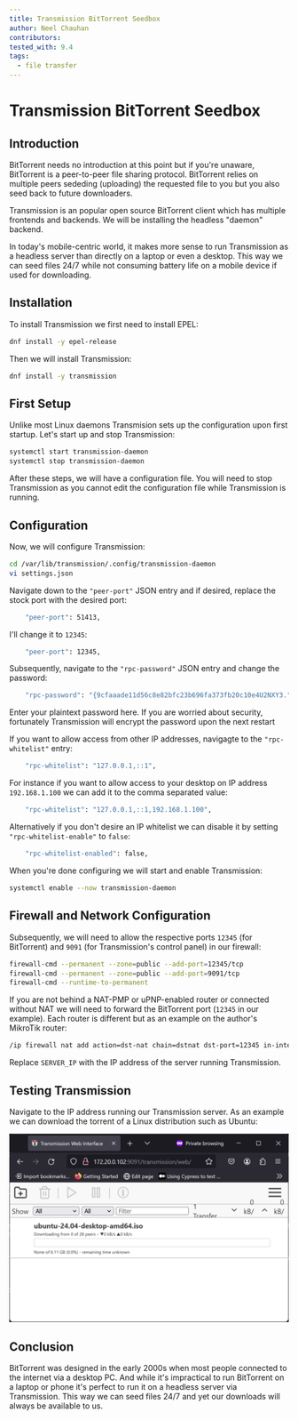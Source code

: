 ```yaml
---
title: Transmission BitTorrent Seedbox
author: Neel Chauhan
contributors:
tested_with: 9.4
tags:
  - file transfer
---
```

# Transmission BitTorrent Seedbox

## Introduction

BitTorrent needs no introduction at this point but if you're unaware, BitTorrent is a peer-to-peer file sharing protocol. BitTorrent relies on multiple peers sededing (uploading) the requested file to you but you also seed back to future downloaders.

Transmission is an popular open source BitTorrent client which has multiple frontends and backends. We will be installing the headless "daemon" backend.

In today's mobile-centric world, it makes more sense to run Transmission as a headless server than directly on a laptop or even a desktop. This way we can seed files 24/7 while not consuming battery life on a mobile device if used for downloading.

## Installation

To install Transmission we first need to install EPEL:

```bash
dnf install -y epel-release
```

Then we will install Transmission:

```bash
dnf install -y transmission
```

## First Setup

Unlike most Linux daemons Transmision sets up the configuration upon first startup. Let's start up and stop Transmission:

```bash
systemctl start transmission-daemon
systemctl stop transmission-daemon
```

After these steps, we will have a configuration file. You will need to stop Transmission as you cannot edit the configuration file while Transmission is running.

## Configuration

Now, we will configure Transmission:

```bash
cd /var/lib/transmission/.config/transmission-daemon
vi settings.json
```

Navigate down to the `"peer-port"` JSON entry and if desired, replace the stock port with the desired port:

```bash
    "peer-port": 51413,
```

I'll change it to `12345`:

```bash
    "peer-port": 12345,
```

Subsequently, navigate to the `"rpc-password"` JSON entry and change the password:

```bash
    "rpc-password": "{9cfaaade11d56c8e82bfc23b696fa373fb20c10e4U2NXY3.",
```

Enter your plaintext password here. If you are worried about security, fortunately Transmission will encrypt the password upon the next restart

If you want to allow access from other IP addresses, navigagte to the `"rpc-whitelist"` entry:

```bash
    "rpc-whitelist": "127.0.0.1,::1",
```

For instance if you want to allow access to your desktop on IP address `192.168.1.100` we can add it to the comma separated value:

```bash
    "rpc-whitelist": "127.0.0.1,::1,192.168.1.100",
```

Alternatively if you don't desire an IP whitelist we can disable it by setting `"rpc-whitelist-enable"` to `false`:

```bash
    "rpc-whitelist-enabled": false,
```

When you're done configuring we will start and enable Transmission:

```bash
systemctl enable --now transmission-daemon
```

## Firewall and Network Configuration

Subsequently, we will need to allow the respective ports `12345` (for BitTorrent) and `9091` (for Transmission's control panel) in our firewall:

```bash
firewall-cmd --permanent --zone=public --add-port=12345/tcp
firewall-cmd --permanent --zone=public --add-port=9091/tcp
firewall-cmd --runtime-to-permanent
```

If you are not behind a NAT-PMP or uPNP-enabled router or connected without NAT we will need to forward the BitTorrent port (`12345` in our example). Each router is different but as an example on the author's MikroTik router:

```bash
/ip firewall nat add action=dst-nat chain=dstnat dst-port=12345 in-interface=ether1 protocol=tcp to-addresses=SERVER_IP to-ports=12345
```

Replace `SERVER_IP` with the IP address of the server running Transmission.

## Testing Transmission

Navigate to the IP address running our Transmission server. As an example we can download the torrent of a Linux distribution such as Ubuntu:

![Our Transmission downloading Ubuntu](../images/transmission.png)

## Conclusion

BitTorrent was designed in the early 2000s when most people connected to the internet via a desktop PC. And while it's impractical to run BitTorrent on a laptop or phone it's perfect to run it on a headless server via Transmission. This way we can seed files 24/7 and yet our downloads will always be available to us.
